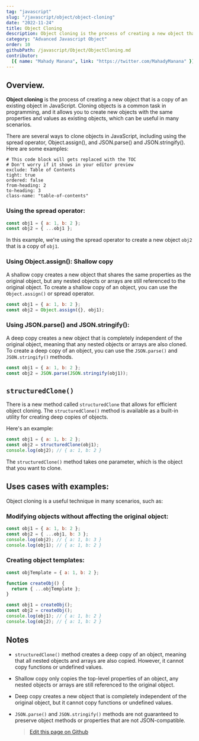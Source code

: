 ```yaml
---
tag: "javascript"
slug: "/javascript/object/object-cloning"
date: "2022-11-24"
title: Object Cloning
description: Object cloning is the process of creating a new object that is a copy of an existing object in JavaScript.
category: "Advanced Javascript Object"
order: 10
githubPath: /javascript/Object/ObjectCloning.md
contributor:
  [{ name: "Mahady Manana", link: "https://twitter.com/MahadyManana" }]
---
```


## Overview.

**Object cloning** is the process of creating a new object that is a copy of an existing object in JavaScript. Cloning objects is a common task in programming, and it allows you to create new objects with the same properties and values as existing objects, which can be useful in many scenarios.

There are several ways to clone objects in JavaScript, including using the spread operator, Object.assign(), and JSON.parse() and JSON.stringify(). Here are some examples:


```toc
# This code block will gets replaced with the TOC
# Don't worry if it shows in your editor preview
exclude: Table of Contents
tight: true
ordered: false
from-heading: 2
to-heading: 3
class-name: "table-of-contents"
```


### Using the spread operator:

```javascript
const obj1 = { a: 1, b: 2 };
const obj2 = { ...obj1 };
```

In this example, we're using the spread operator to create a new object `obj2` that is a copy of `obj1`.

### Using Object.assign(): Shallow copy

A shallow copy creates a new object that shares the same properties as the original object, but any nested objects or arrays are still referenced to the original object. To create a shallow copy of an object, you can use the `Object.assign()` or spread operator.

```javascript
const obj1 = { a: 1, b: 2 };
const obj2 = Object.assign({}, obj1);
```

### Using JSON.parse() and JSON.stringify():

A deep copy creates a new object that is completely independent of the original object, meaning that any nested objects or arrays are also cloned. To create a deep copy of an object, you can use the `JSON.parse()` and `JSON.stringify()` methods.

```javascript
const obj1 = { a: 1, b: 2 };
const obj2 = JSON.parse(JSON.stringify(obj1));
```

## `structuredClone()`

There is a new method called `structuredClone` that allows for efficient object cloning. The `structuredClone()` method is available as a built-in utility for creating deep copies of objects.

Here's an example:

```javascript
const obj1 = { a: 1, b: 2 };
const obj2 = structuredClone(obj1);
console.log(obj2); // { a: 1, b: 2 }
```

The `structuredClone()` method takes one parameter, which is the object that you want to clone.

## Uses cases with examples:

Object cloning is a useful technique in many scenarios, such as:

### Modifying objects without affecting the original object:

```javascript
const obj1 = { a: 1, b: 2 };
const obj2 = { ...obj1, b: 3 };
console.log(obj2); // { a: 1, b: 3 }
console.log(obj1); // { a: 1, b: 2 }
```

### Creating object templates:

```javascript
const objTemplate = { a: 1, b: 2 };

function createObj() {
  return { ...objTemplate };
}

const obj1 = createObj();
const obj2 = createObj();
console.log(obj1); // { a: 1, b: 2 }
console.log(obj2); // { a: 1, b: 2 }
```

## Notes

- `structuredClone()` method creates a deep copy of an object, meaning that all nested objects and arrays are also copied. However, it cannot copy functions or undefined values.
  
- Shallow copy only copies the top-level properties of an object, any nested objects or arrays are still referenced to the original object.
  
- Deep copy creates a new object that is completely independent of the original object, but it cannot copy functions or undefined values.
  
- `JSON.parse()` and `JSON.stringify()` methods are not guaranteed to preserve object methods or properties that are not JSON-compatible.

  > <a href="https://github.com/mahady-manana/betatuto-docs/tree/main/docs/javascript/Object/ObjectCloning.md}" target="_blank">Edit this page on Github</a>

